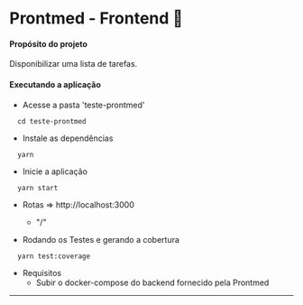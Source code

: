 # Prontmed - Frontend 📝

#### Propósito do projeto

Disponibilizar uma lista de tarefas.

#### Executando a aplicação

- Acesse a pasta 'teste-prontmed'

```shell
  cd teste-prontmed
```

- Instale as dependências
```shell
  yarn
```

- Inicie a aplicação

```shell
  yarn start
```

- Rotas => http://localhost:3000
  - "/"

- Rodando os Testes e gerando a cobertura

```shell
  yarn test:coverage
```

- Requisitos
  -  Subir o docker-compose do backend fornecido pela Prontmed

---
